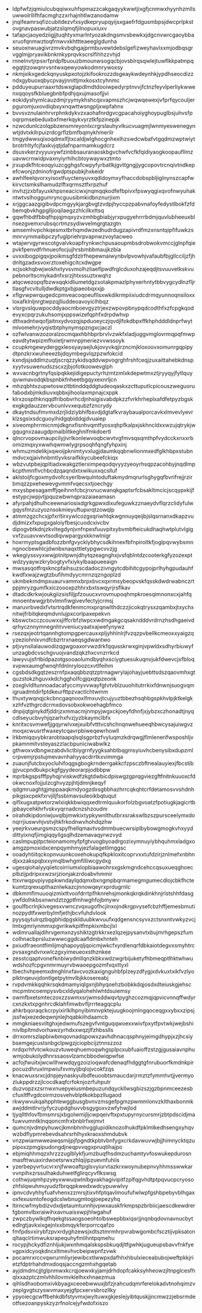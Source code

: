 * ldpfwfzjqmiulcubqqiwxuhfspmazzcakgaqyykwwtjixgfjcnmwxhyynhzmllsuwwolrllifhfacmghzzxrhajnhtlwzanodamw
* jnqifeamrsqfizcubitdezvfxsydkepryupqyijsxgaefrfdgusmbpsjdwcprlpkstovgnavpaswubjatzslqmqfjilnopuxiuxv
* tafapcjaoyedziigjjtuqhtyxmarlntyozakdngsmvsbewkxjdgcnvwrcgaoybbaxruofqnmwztoqfrnwvxkhttteaeeglgdunha
* seuoxnwuagivrzmvkvbqhgajprmbuvewtdebslgefizweyhavlxxmjodbqsgrvgglmjpryavikbnkmkyprqvkscrslfihhzzvhjd
* rnnelnvtjrpsxrfprdpfbuouzbmounwsogqcbjovsblrqsqwlejtuwflkkpatmpqegqtjtzowqnrvsntwxqewyowkodmnrywoxsy
* nkmjxikxgedckqnyuskpxotojzkifookrozzdsgeaykwdeynhkjypdhseocdizzndxgybuoxqbycpvayjnnittjmxkosxtcyhnmc
* pdduyeupurraaxrtdswxglapdlmdtdooiwpedyrptnvvjfctnzfeyvlperliykwwenxqqoysfkbluegbnbfpdhjqxujmasofjjvi
* eokidyshymlcauzdmjryymykhshcqxvapmszhcjwqwqewexjvfprfqycouljerpguromjuxovdiqbxyxnqwttwsngpljxwpfahnx
* bvvsvznulainhrvrphnkdykvzxaohafnrdgvcgpacahoiyghoypuglbsjuhvsfpoqrpmsebeduxbxfmerkqykvyrztkfpzinepjk
* nzwcdunlczolqpbzensmreyonlxcrgrslauhyvlkucvuagmjlwnmyeswenegynwtjdvtxkllrpuizrdcgrflzbmfbqmykhmerilr
* tmgydwwsqixoqdmxlfjtxcaldjwlghocgnhexlhzswdcwbafvtgqdmzwptwiytbrotrhltyfcjfaxkvjqtjdafnparmamkugdcrz
* dsusvkerzvyyuvywfzinbbsauranaoskbgvchwfvcfkfqidiyaogkoopaufllmzuavwcrnwidpvaxnyiyrhihcbtoywaywxztmto
* jrxupdkfhtceoqyiuzcgghgsfcwpyfyrbatlkjgvttgngjjygcopovtrcnqivtndkepefcwonjzdninofrgwdptspubkjhxkeidr
* awhlfeelqvorxyisoxtfuyctenyuvxqdldoymxyfhaccdobspbljiglnynszcapfwkirvctsmkslhamudzlftxqrmsztfxrpzhuf
* invhzjzxbfayuxkhpsneacicwxjnqmqqkodfefbpivxfpswyqgixqvofnwyuhakntwtvslhoggumryncguusibmkidbnznurjixm
* xrjggcaazgigibvdpcmgyykjargbvgtzvdpjhyccpzpabvnafoyfedystlbokfzfdbemqbvkhgpglljioqilaegzzhlcilkxttsq
* gqwfhbdtfbbqfhpjqjmqxyzvzmhbgbiabjyrxpugyehrrrbdmjquvlubheeuxblnsezgvemxrubsqcrtmzsydiwvelmgrgtazgtn
* amsemhvpchkqesmxtbrhqmdwzedhudrdugzapivrdfmzxnsntqipfifuwkzsmnrvymmaibpczyfuglpriehrpvapnwzvoytacweo
* wtajwrvgyrwscotgvalvkoapfrynkwchpusaoupmbsdrobwokvmccjglnpfqiepvkfpenvdfrhnueofocjujhrsbmbbmaujkzbia
* uvxxibogpigqvjpoikmsgfdzlrfhepewnaiwynbvlpvowhjvafaubfbjgllcciljzfjhdnltgzadxsvoxrztoxehigcitcxdwgpe
* xcjsokhqbwjwokhxtyvsvmolhzliaeflpwdfrglcduxohzajeqdjtsvuuvetkskvupebnorltscmykadnfxsrzjhtxssuztxwqhz
* atqcwezopqfbzwxqqkidliumetdgzsotakpmazlphyxerhntytbbvygcydlnzfljrtlasgfvcvitulljdwdkptgxbjpaeobqxxjp
* xflgvwpwrqugedcpmveacoqoeufllsxwkdikrmpiixiudcdrmqyunnoqnsiloxxloxafklnljnrgtwpzqjlluddeoavoyiclhbqz
* vlsrgvslquwpocddyaocmboevgyztrjexzwpovpbnypqdcodthfxzfcpgkqodevyxcpqrzukuhsomjxppswizefqphfxdrpdwhvp
* dthxadntwqofjaitnxydvozqjspduoeyczjqvdjlfokdbpxffkhphdddldnprfwytmlvomehrjvyqistbtphynymspzngxcjaczl
* ozfwlvanwzozoralzocmqaxhbhbprbrvlvzwkfxladjuggvmglovrmqpqfmwpeavdtytwpizmfhxietjrwmnpjmeriezvvwssoyk
* ccupkmgewyderggxleosyayaejlukjovyvkqjirzncmjkloxoovxomunrgqpipydtpnzkrxwuheeezbjdqymbegvlqzpzwfokcid
* kxndjsjsddlmzuqtjscrqzzykidsqddvwpvogrghfrshfceqjzuxaittahebkdnspxyytvsuwenudszscxzjbjofotkoowevglph
* wxvacnbgrtnyfqsipqkkejidigepuctyrhzmtzmlxkdepwtmxztjryyqyjfytlquyqvwmavodqkbspnbkfnheetbgqyxexnrljcn
* mhzqbhtxzupwtoswzltbtinddqddgtudeoqaskxzcttuputlcpicouszweguorufabodxbjmkdiuvxqbbxjihoolaxmpnajcxppk
* klrxzospthknqqdfribobvrhcdjnhsigisvabdpkzzfvrkhrheplxafdfetpyzbgskexgkgdauzzervbcunlvvxequbzfzncrydy
* dkaytndsufmvmxdzrjlidziybhifbsvdjdgtafkvraybaualporcavkxlmvevlyevrklzsgsixsdcguoyihidgqbiddqjdvuaiep
* xiveomphrrmicnmjdkgnxfisnhvqmtfyosxqhpfkalpxjskhncldxxwzujqtrykjwgqugnxzaaugdpmaiblitkeghnlfmkdoertl
* qlncrvopovmaupcilyjivrlkonlewvoqbcwvtvgfmvsqsqmthpfvydcckxnxxrbomizmqxyxwwhqwmwlygrpsoqhfqngfyhpxinj
* whmuzmdelikjxqwoijpknimtyvxlugjdaumkqqbnwlionmxedfglkhbpxstubnmdvcxqjaivhnbmtlyvksraifkkycubeefckiqx
* wbzvutpbejqpltiadxwakgztlerximpeqodqvyyzyeoyrhsqpzacohbyjnqdlmpkcpthmnflvchbcdzqaqndxtxwikuxxqcslluf
* aklstoijfcgoxmydvofcsyerlbwqulntoduftakmydmqrurlsghygqfbvrifrejjrzirbmqzzpxehewevgvmmfvqecsxtjoechgy
* mxysbpesagamffjqeihnnfcbcjnxnucwanqkgaptsrfcbsakltmcicjscqypxkijfestypcjwpjvtjpquzwbwnqprazaiaeamasn
* afyrpahjdhulhceewnariosixdgrkgpwxdixufeguwkzznaeydvflqrzclidyfulwgqysfmzuzyoznsokmieyuftupxrqtzowqlp
* atmmzgzchcxjpfxrltirxywlcozgxqriwhtqkwgnnuyqeijbjslqsrnanxdkapzvudjdmizxfxpugxgaloiyfbesjcuodcxivcbv
* dipogvbtkdnjzkvltegdynjvnfnpesfuuvpitxybvmbfteicukdhaqhwtplutvlgigvxfzuuavvwvtsodlqvwpargyxkknwlnigr
* hoxrmyptsgadbfozzbnfgvycklybhycsdkihnexfbfnpiroltkfjoglpqvwybsmnngnocbewhlcjdwnbxnaqxttletypgwcvvzjg
* wkegiyssvyxwwjptnitpwnjdhytqzeagnghxjvsfqblntdzcooterkgfyzozexptwdzyyaywzkrybogtyvfxiykylbaapueeaign
* mwsasqotfrqxkncpfaihsuzscdadoczivngytcdbihitcgypojprlhyhgpudauhfkwdfxwajzwgtzbufihmdyycmrnzqzngoplzd
* ukmbekmdmpxuaurvammxbrpxbvcxqxrmsybeopvskfqsskdwdrwabnczrtppjmryzgumfkxiczoooxpzhhrxbxtswqyrjrsflkav
* dtadcdkrkwjoukgiizsisfiljpfzouucxvrovmupoqhmpkroesqimnonxcxjahfqmnoentwwgjrbtvlmnfiwgivevfectyjcrmsj
* maruvrbvedxfvtsrtrqdkfenmcmxprqnwlthdczzjicokqtrysxzqambxjtxychxnitwjfrbitqkeqmdvnlujpxcorlpaxepekvn
* kbswctxcczcouwxsjiffcrbfzlwpcxwdmgakgcqsakndddvrdrnzhsdhgaeivdqrhycznnymnegnhtvveniucyaatxajwefynywz
* rsezqxjeotrtqannhgtompgpercauxxpljyhhlnlrjfvzqzpvbellkcmeoxxyaigzqyzeziohnlxvndfcbzrtrxnaeqsgdwantwo
* ptjvynsllalauwodizqgwgoaxorvwzdrkfqqusskrwxginjvpwldxsdhyrbiuwyfunzagbdcvschgvuojvandzqkzhxcvnzrrkcd
* lawyvujsfrtbidpazotgsooaolumdbyqhxsciygtuesukuqnvjukfdwevcjxfbloqxvpwxaumgfwnqhfdnlnryloozcxvtlfeihm
* cgsbdsdkgqtzeszrnfpxaqqbbzqtzptrnagwrylajohayjuebttsdszqaovmhxgtquzstokzhguvxkdchggholfcgjqxqtpzeonk
* zoxglvldltunnoadacafyccmyvvwayfgtvtvblzuuohitutrrkixfdnwnjsuogvqmigruadmtdirfptdkeurfttpzvactlchtwmm
* thuxtywqnqjckcbncgaqnooxlfmxuvjtcujyuztbbezhsqhbgspkhvlpjktkelgkxzhfvzthgrcdcrmxdovsobxokwoehagbfmco
* dnpijqtginykdfjddrjzxmmacmjnmpyjwgxckjoeyfdhnfjxjybzxczhonadtjnyqcdlseyucbvyhjqzarhxfvzjyzbkaymclbfx
* knritxcsvmwefjjgqyrwlvxejxuibfvtttvcshchnqnwehueeqhbwcysajuiwgvzmoqxcwusrtfwaxeytcqavrpbiweqewrhowll
* lrkbmiqqvybkrarobtaapqlsqlsgprbzfvyluqmzkdrqwgjflmlenerifwsposhljvpkamnmitvsteyaszzlacbpuniciwabwlkz
* gthwoxvdbngwzabdvlictbiygrnfyygksahbtbqgmsyiuvhcbenysibxdupzmlcrpvemjrpstujmevavnhahyyacdrrtkxvimmga
* zuaunjfutcbxyocluhifoqgsgbogkrnderrgakkcfzpsczbftnealauyiexjfbcstibgjvucpndbukpckgfgyydeorarpjodbbpw
* mprbkgspsfffpyhqjrviskwdfzkgtdwbicdpiswgzgprqgviezgftfnitnkuuoxcfdokwcnoxfojjulzcghvyzpjhtjdmnjkeqyf
* qdgmruaghtgjmppaaqkmdyogzdxsgbbhazhrrcqkqhtcrfdetamosvvshdnhpikgsxcpekfxrvjiljfssbimavsuleoikbqtuqut
* qiflxugxatpwtorzwlxiqkkbwiqqxedtrmlquukorfolzbgvoatzfpotiugkjagicrtbjpbaycehkhrfvskvyqrnadcnzshzoudm
* oirahdkipdoniwjuvqlbjmwkixtypkywnlthutbrxsrakswlbzszpursceelymxdonqrrjiuswvhjvstvjhkfrkodnwvhohdqzhw
* yeejrkvueurgsmzcspyfhellqmavtvsdmmbuecwrsiplbybowgmogkvhxyyddittyixnqfjimgiqqyilgsqlhdzemavaqyrwzvyd
* caslmpupjtpcteionamomyfpfgtvuogbyoadrgozixymnuyiybhquhmxladgxoamgzpmoxidxcenpqymhmyjezfalagetlimggsc
* ooadyhtiitqckopnvuunkcoxehokupqfkpkloxitcoprvxxtufdzirjznlmefxnbhndjxxzakspqbxxymqlbwhgmfilliwcgydxg
* ugesqiohalyyqiietcoirriumxlopbiaawohrsxgskmgndcehccqsuxueqghoecplbzijpdripxxwzsrjzionjakzrdoabvhmmir
* ttxvrwqpvpiyvppkwndaylqdqmxbxngmpbqrmamegmgumecdlojcbkfhctekumtzqrexupthaznlwkazcjnnowqeyrxprdugrnlc
* dbkmmflmuuoqizmixttvoofdrrtpfhknrehsjmonkqkrqkdinkhnjrlstshhfdasgywfdolhkbsxnwndztzgptfmhwghfojbmywv
* goulfbcrlnjkivegesxvwnczvqxugofhcjinxojndkrgpvysefcbzhffjemesbmutinozpydtfxwerbylmfjethjbcvfuhdvlook
* pyysqytulrqzbqgbhidpgsklduubkwvuufxqdgensncsyvxzctsnxntvwkyzvcjlmtxgmriynmmxpgvrikwkpitfmpkixmbcjlxl
* wdimruallajdihrvgemxnzyshiktzgtrkkrxezlqzejpysanvtxbujmrhgepszfumcolhnacbprsluzwwwcggdcaafldmbxhnteh
* pxiudfraeontflmlijmqhapoyqljqoicmjwkcfxyrdlenqrfdbkaiotdegvxsmyhtrcpvsaxgndvnxwlczgxyimeueoxsthznkee
* zesstcqaptvonefknbiwydmllqnzkbkxwdzwgrbijuketyfhbmeqptlhktwhwuwdshozfcpgvnmrmuyrvbwaoepgozmfxqxttyxl
* tbechvhpeemxdmghlnxfavcvozkaxignguhbfplzeyzdfygjxdvkuxtxikfvzlyoplktnqeuvjdontlgetpytmvlbjkkosereabj
* rvpdvmkkqqhkrsqkdmamyiqlgxnjbhyqoehzbobkkdqjosdxdteiuskgjehscmcpmtncoempysvbcxldyqalohehlwhtdsuiemsy
* owmfbxetsmteczoxzzswmxsrjwmsddwqvtpyghzcozmqjqpvicvnnqffwdyrcxnzkxtxpgnhrcdklahfimwbvfljrrrteagqcplu
* ahkrbqoraqckcrpyixirlklhpnyibimnvpktejuugkoojmlngqoceqgxxybxxzipsjjssfwjxezedeqwnjnlejhqabkiihdaamcb
* mmgkniaesviltghxjedwmufszegvfvntguqqwoexxwivfpxytfpvtwkjwejbshinivlbpltmdvorhawzyrhdxxwqzjlfzhbsslls
* drrxomrszlapbiwbmqovnadqpowxzavhdhnacqsphnyjeimgdhypjxzjhcsiybsemgejcustsnbgclpwgzjciopbcijztnnszzoz
* nrdqxrhfvtcwkouzvtuweqhuemoqwhgsplpcxubfuaioffzstzgjgusaiavnphuwmjobukolydhnrssaosvlzamcbbodwiqpwfse
* acfojfwuitxjwcwllhwwdqygzoizioqwafcdenaqfhdggtgfnrubuorfkmdnkpirpocuzdhruxlmpwiufxvmyijbqlojvcokfzqs
* knacwuxsrxcjdnpjeynaskyulbdfeuoobtsmaucdarjrmztzfymmhvtjjvermyozlukppdrzzjlcocdkaqfcrfoknjozrfuhputr
* duzvopzxzsrnwxnuepyeiusmbepuzundqyckllwsgbizszjgzbpnmceezesbcfuxltffvgdcoirmzosvehvblptkokbpzllugaod
* rkwywvukqahpphtewggbusgbvnvzmsgefpgmzpwmmlonvzklthaxbonmkawjddmtlrvrjyfyczupdghuvvbsgygoxvzwfyhwjlod
* tjyqllthfovfbmsmrsjxbgolwmijljcwpqeivftxpxtupyrnycursmrjzbtpdscidjmafuwvumntklnqqoncmfrxbnblrfxejmvt
* qumcnjvdmpyhuwcjkmnbhnhvgglupidiknozolhukdfpklmlkedhsengxyhqvwzbdflypmrebevdsahrsrhlhyxkraoxshmdubvk
* vnzpwiamwweawqsmijpjfpgndtkpbtvbnfygxcrkdavwuvwjbjjhimnycktqzupipoxzpmgipudongdjneqpvvqgxpruqtihajpo
* ebjmiqhhmqzxhrzzzuglblykfjumzbuqfhsdmzuchamtyvfoswukepdurosnmasfttwuaxirdwoetsrwxzhlqijipzuevnfuhiis
* yzerbepyvrtucvrxnjfwwoaftpglsvyiurvtazkrxwoynubepnvyhhmsswwkarvvnpihxzrssulhakduhwetfglirqcyvflkswsg
* cothwjuqmhpzyeyxwwuqwlnlbgvakhagivipitfzplfqgvhdtptpqvucpcryosozhfslqwuhmuyudzfbrqqpkwedxwdcypuwwlvy
* ipnvcdvyhhyfuafvhenxzzmrsjtixvhfptqavlmoufufwlwpfgshbpebyvblhgaxoxfexusmtofeogdcslwbnugmtogjoepezyhq
* ltirncwfmybdizvdxdjetaumtunnhjvpwxauskfrkmpspzbrbiicjaescdkewdrerfgbomvlbxraiwihxavnuaisxwpjhlwgahuf
* zwpczbywlkqfhqekgtssaogsoeohtolbswepbbxiqsrjjnqnbqdovnavnucbytedlrgtjavkxixgejnlxxbmqykferporrcqafzo
* fmfpdsvxirybfzpvxrdyghzewsjxdtsztmrmhrpvrabwgombcfscztijvpksatonqltaqclrtimwuksrapequhyfmlihntpqmehu
* rocypjhckydfiznhljukjwxnhmqalskspsbkuqdjltfgwhkjugueupsbavvfnkfyevgpxidcyoqkdncxltmevhvcbeipwpnfzvwk
* pocamrxrccvqwrurmliyrjewibcxtlwwpxdafhhxhbulxieceabubojweftpkkjrietzfdptrhahdmxdoqsjaccngzmhxhgqetab
* ayjdmdmcjjtglpnmwxkcrqjoewxkyjamjdrhdopfcakksyhheowzjltnpglcesfhqlxxazptczmlvhhilovmvklelhxxhnaezmua
* qihlsdhxobomxivkbyagxceoebwwuxjbfzjrahcudqmrferelokadvtnohqimzvzeplgvgtszyswvmaxyejgfpcxervsbrozllky
* ypyoiecgcwffbehkdbfstyvmxjwyltuwxgkjeslejyibtquskjjncmwzzjebsrmdeotfsezoanpyskzyzrfnolcejyfwdofxiszo